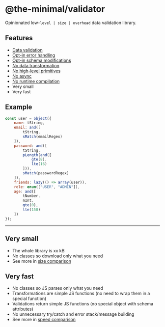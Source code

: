 # @the-minimal/validator

Opinionated low-`level | size | overhead` data validation library.

## Features

- [Data validation](./docs/data-validation.md)
- [Opt-in error handling](./docs/error-handling.md)
- [Opt-in schema modifications](./docs/schema-modifications.md)
- [No data transformation](./docs/data-transformation.md)
- [No high-level primitives](./docs/high-level-primitives.md)
- [No async](./docs/async.md)
- [No runtime compilation](./docs/runtime-compilation.md)
- Very small
- Very fast

## Example

```js
const user = object({
	name: tString,
	email: and([
		tString,
		sMatch(emailRegex)
	]),
	password: and([
		tString,
		pLength(and([
			gte(8),
			lte(16)
		])),
		sMatch(passwordRegex)
	]),
	friends: lazy(() => array(user)),
	role: enum(["USER", "ADMIN"]),
	age: and([
		tNumber,
		nInt,
		gte(0),
		lte(150)
	])
});
```

---

## Very small

- The whole library is xx kB
- No classes so download only what you need
- See more in [size comparison](./size-comparison.md)

## Very fast

- No classes so JS parses only what you need
- Transformations are simple JS functions (no need to wrap them in a special function)
- Validations return simple JS functions (no special object with schema attributes)
- No unnecessary try/catch and error stack/message building
- See more in [speed comparison](./speed-comparison.md)
